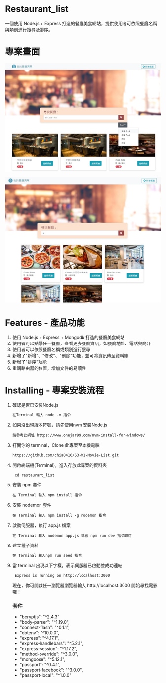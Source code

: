 # Restaurant_list

一個使用 Node.js + Express 打造的餐廳美食網站，提供使用者可依照餐廳名稱與類別進行搜尋及排序。

# 專案畫面

![image](https://github.com/chia0416/restaurant_list/blob/main/Home_Page.jpg)

![image](https://github.com/chia0416/restaurant_list/blob/main/Search_Page.jpg)

# Features - 產品功能

<ol>
<li>使用 Node.js + Express + Mongodb 打造的餐廳美食網站 </li>
<li>使用者可以點擊任一餐廳，查看更多餐廳資訊，如餐廳地址、電話與簡介  </li>
<li>使用者可以依照餐廳名稱或類別進行搜尋  </li>
<li>新增了"新增"、"修改"、"刪除"功能，並可將資訊傳至資料庫</li>
<li>新增了"排序"功能</li>
<li>重購路由器的位置，增加文件的易讀性</li>
</ol>

# Installing - 專案安裝流程

<ol>
<li>確認是否已安裝Node.js</li>
<pre><code>在Terminal 輸入 node -v 指令</code></pre>

<li>如果沒出現版本符號，請先使用nvm 安裝Node.js</li>
<pre><code>請參考此網址 https://www.onejar99.com/nvm-install-for-windows/</code></pre>

<li>打開你的 terminal，Clone 此專案至本機電腦 </li>
<pre><code>https://github.com/chia0416/S3-W1-Movie-List.git </code></pre>

<li>開啟終端機(Terminal)，進入存放此專案的資料夾 </li>
<pre><code> cd restaurant_list </code></pre>

<li>安裝 npm 套件 </li>
<pre><code>在 Terminal 輸入 npm install 指令</code></pre>

<li>安裝 nodemon 套件 </li>
<pre><code>在 Terminal 輸入 npm install -g nodemon 指令</code></pre>

<li>啟動伺服器，執行 app.js 檔案 </li>
<pre><code>在 Terminal 輸入 nodemon app.js 或者 npm run dev 指令即可</code></pre>

<li>建立種子資料</li>
<pre><code>在 Terminal 輸入npm run seed 指令</code></pre>

<li>當 terminal 出現以下字樣，表示伺服器已啟動並成功連結 </li>
<pre><code> Express is running on http://localhost:3000 </code></pre>  
  
現在，你可開啟任一瀏覽器瀏覽器輸入 http://localhost:3000 開始尋找電影囉！

### 套件

  <ul type=disc>
    <li>"bcryptjs": "^2.4.3"
    <li>"body-parser": "^1.19.0",
    <li>"connect-flash": "^0.1.1",
    <li>"dotenv": "^10.0.0",
    <li>"express": "^4.17.1",
    <li>"express-handlebars": "^5.2.1",
    <li>"express-session": "^1.17.2",
    <li>"method-override": "^3.0.0",
    <li>"mongoose": "^5.12.1",
    <li>"passport": "^0.4.1",
    <li>"passport-facebook": "^3.0.0",
    <li>"passport-local": "^1.0.0"
  </ul>

